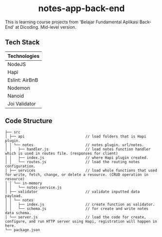 <h1 align="center"><b>notes-app-back-end</b></h1>

This is learning course projects from 'Belajar Fundamental Aplikasi Back-End' at Dicoding. Mid-level version.

## Tech Stack

| Technologies       |
| ------------------ |
| NodeJS             |
| Hapi               |
| Eslint: AirBnB     |
| Nodemon            |
| Nanoid             |
| Joi Validator      |

## Code Structure

```
├── src
│ ├── api                            // load folders that is Hapi plugin.
│ │ └── notes                        // notes plugin. url/notes.
│ │   ├── handler.js                 // load notes function handler which is used in routes file. (responses for client)
│ │   ├── index.js                   // where Hapi plugin created.
│ │   └── routes.js                  // load the routing notes configuration.
│ ├── services                       // load whole functions that used for write, fetch, change, or delete a resource. (CRUD operation in resource)
│ │ └── in-memory
│ │   └── notes-service.js
│ ├── validator                      // validate inputted data payload.
│ │ └── notes
│ │   ├── index.js                   // create function as validator.
│ │   └── schema.js                  // for create and write notes data schema.
│ └── server.js                      // load the code for create, configure, and run HTTP server using Hapi, registration will happen in here.
└── package.json
```